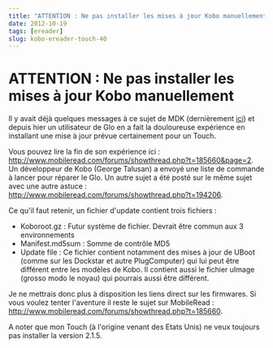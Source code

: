```yaml
---
title: "ATTENTION : Ne pas installer les mises à jour Kobo manuellement"
date: 2012-10-19
tags: [ereader]
slug: kobo-ereader-touch-40
---
```

# ATTENTION : Ne pas installer les mises à jour Kobo manuellement

Il y avait déjà quelques messages à ce sujet de MDK (dernièrement [ici](http://www.mobileread.com/forums/showpost.php?p=2270166&postcount=42)) et depuis hier un utilisateur de Glo en a fait la douloureuse expérience en installant une mise à jour prévue certainement pour un Touch.

Vous pouvez lire la fin de son expérience ici : http://www.mobileread.com/forums/showthread.php?t=185660&page=2. Un développeur de Kobo (George Talusan) a envoyé une liste de commande à lancer pour réparer le Glo. Un autre sujet a été posté sur le même sujet avec une autre astuce : http://www.mobileread.com/forums/showthread.php?t=194206.

Ce qu'il faut retenir, un fichier d'update contient trois fichiers :

* Koboroot.gz : Futur système de fichier. Devrait être commun aux 3 environnements
* Manifest.md5sum : Somme de contrôle MD5
* Update file : Ce fichier contient notamment des mises à jour de UBoot (comme sur les Dockstar et autre PlugComputer) qui lui peut être différent entre les modèles de Kobo. Il contient aussi le fichier uImage (grosso modo le noyau) qui pourrais aussi être différent.

Je ne mettrais donc plus à disposition les liens direct sur les firmwares. Si vous voulez tenter l'aventure il reste le sujet sur MobileRead : http://www.mobileread.com/forums/showthread.php?t=185660.

A noter que mon Touch (à l'origine venant des Etats Unis) ne veux toujours pas installer la version 2.1.5.


